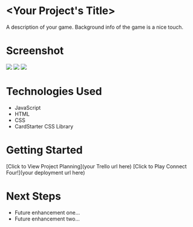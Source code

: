 # <Your Project's Title>
A description of your game. Background info of the game is a nice touch.

# Screenshot

<img src="https://i.imgur.com/jyOGFeK.png">
<img src="https://i.imgur.com/oknCWGG.png">
<img src="https://i.imgur.com/vQu40va.png">

# Technologies Used

- JavaScript
- HTML
- CSS
- CardStarter CSS Library

# Getting Started

[Click to View Project Planning](your Trello url here)
[Click to Play Connect Four!](your deployment url here)

# Next Steps

- Future enhancement one...
- Future enhancement two... 